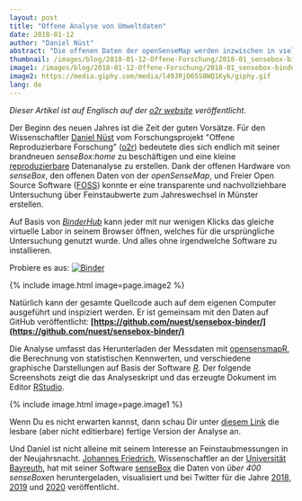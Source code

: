 ```yaml
---
layout: post
title: "Offene Analyse von Umweltdaten"
date: 2018-01-12
author: "Daniel Nüst"
abstract: "Die offenen Daten der openSenseMap werden inzwischen in vielen weiteren Projekten genutzt"
thumbnail: /images/blog/2018-01-12-Offene-Forschung/2018-01_sensebox-binder-rstudio-screenshot.png
image1: /images/blog/2018-01-12-Offene-Forschung/2018-01_sensebox-binder-rstudio-screenshot.png
image2: https://media.giphy.com/media/l49JRjO65S0WQ1Kyk/giphy.gif
lang: de
---
```


_Dieser Artikel ist auf Englisch auf der [o2r website](http://o2r.info/2018/01/12/sensebox-binder/) veröffentlicht._

Der Beginn des neuen Jahres ist die Zeit der guten Vorsätze.
Für den Wissenschaftler [Daniel Nüst](http://nordholmen.net/) vom Forschungsprojekt "Offene Reproduzierbare Forschung" ([o2r](http://o2r.info)) bedeutete dies sich endlich mit seiner brandneuen _senseBox:home_ zu beschäftigen und eine kleine [reproduzierbare](https://de.wikipedia.org/wiki/Reproduzierbarkeit#Wissenschaft) Datenanalyse zu erstellen.
Dank der offenen Hardware von _senseBox_, den offenen Daten von der _openSenseMap_, und Freier Open Source Software ([FOSS](https://de.wikipedia.org/wiki/Free/Libre_Open_Source_Software)) konnte er eine transparente und nachvollziehbare Untersuchung über Feinstaubwerte zum Jahreswechsel in Münster erstellen.

Auf Basis von _[BinderHub](https://binderhub.readthedocs.io)_ kann jeder mit nur wenigen Klicks das gleiche virtuelle Labor in seinem Browser öffnen, welches für die ursprüngliche Untersuchung genutzt wurde.
Und alles ohne irgendwelche Software zu installieren.

Probiere es aus: [![Binder](https://mybinder.org/badge.svg)](https://mybinder.org/v2/gh/nuest/sensebox-binder/master)

{% include image.html image=page.image2 %}

Natürlich kann der gesamte Quellcode auch auf dem eigenen Computer ausgeführt und inspiziert werden.
Er ist gemeinsam mit den Daten auf GitHub veröffentlicht: **[https://github.com/nuest/sensebox-binder/](https://github.com/nuest/sensebox-binder/)**

Die Analyse umfasst das Herunterladen der Messdaten mit [opensensmapR](), die Berechnung von statistischen Kennwerten, und verschiedene graphische Darstellungen auf Basis der Software _[R](https://de.wikipedia.org/wiki/R_(Programmiersprache))_.
Der folgende Screenshots zeigt die das Analyseskript und das erzeugte Dokument im Editor [RStudio](https://www.rstudio.com/products/rstudio/).

{% include image.html image=page.image1 %}

Wenn Du es nicht erwarten kannst, dann schau Dir unter [diesem Link](https://nuest.github.io/sensebox-binder/sensebox-analysis.html) die lesbare (aber nicht editierbare) fertige Version der Analyse an.

Und Daniel ist nicht alleine mit seinem Interesse an Feinstaubmessungen in der Neujahrsnacht.
[Johannes Friedrich](https://github.com/JohannesFriedrich/), Wissenschaftler an der [Universität Bayreuth](https://www.uni-bayreuth.de/de/index.html), hat mit seiner Software [senseBox](https://johannesfriedrich.github.io/senseBox/) die Daten von _über 400 senseBoxen_ heruntergeladen, visualisiert und bei Twitter für die Jahre [2018](https://twitter.com/johnsenfr/status/951568789526732800?s=21), [2019](https://twitter.com/johnsenfr/status/1080228102695985159?s=21) und [2020](https://twitter.com/johnsenfr/status/1345097543152242689?s=21) veröffentlicht.
